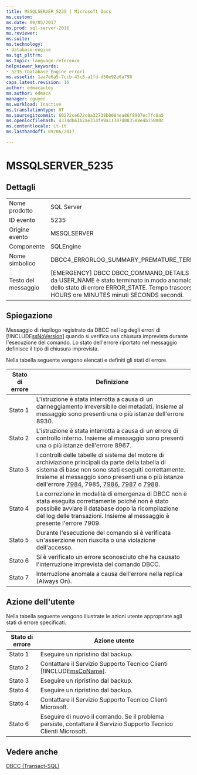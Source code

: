 ```yaml
---
title: MSSQLSERVER_5235 | Microsoft Docs
ms.custom: 
ms.date: 09/05/2017
ms.prod: sql-server-2016
ms.reviewer: 
ms.suite: 
ms.technology:
- database-engine
ms.tgt_pltfrm: 
ms.topic: language-reference
helpviewer_keywords:
- 5235 (Database Engine error)
ms.assetid: 1aa7e6a5-7ccb-43c8-a1fd-d50e92e0a798
caps.latest.revision: 16
author: edmacauley
ms.author: edmaca
manager: cguyer
ms.workload: Inactive
ms.translationtype: HT
ms.sourcegitcommit: 60272ce672c0a32738b0084ea86f8907ec7fc0a5
ms.openlocfilehash: 4374db61b2ae314fe9a11307d083588e4b15800c
ms.contentlocale: it-it
ms.lasthandoff: 09/06/2017

---
```

# <a name="mssqlserver5235"></a>MSSQLSERVER_5235
  
## <a name="details"></a>Dettagli  
  
|||  
|-|-|  
|Nome prodotto|SQL Server|  
|ID evento|5235|  
|Origine evento|MSSQLSERVER|  
|Componente|SQLEngine|  
|Nome simbolico|DBCC4_ERRORLOG_SUMMARY_PREMATURE_TERMINATION|  
|Testo del messaggio|[EMERGENCY] DBCC DBCC_COMMAND_DETAILS eseguito da USER_NAME è stato terminato in modo anomalo a causa dello stato di errore ERROR_STATE. Tempo trascorso: HOURS ore MINUTES minuti SECONDS secondi.|  
  
## <a name="explanation"></a>Spiegazione  
Messaggio di riepilogo registrato da DBCC nel log degli errori di [!INCLUDE[ssNoVersion](../../includes/ssnoversion-md.md)] quando si verifica una chiusura imprevista durante l'esecuzione del comando. Lo stato dell'errore riportato nel messaggio definisce il tipo di chiusura imprevista.  
  
Nella tabella seguente vengono elencati e definiti gli stati di errore.  
  
|Stato di errore|Definizione|  
|---------------|--------------|  
|Stato 1|L'istruzione è stata interrotta a causa di un danneggiamento irreversibile dei metadati. Insieme al messaggio sono presenti una o più istanze dell'errore 8930.|  
|Stato 2|L'istruzione è stata interrotta a causa di un errore di controllo interno. Insieme al messaggio sono presenti una o più istanze dell'errore 8967.|  
|Stato 3|I controlli delle tabelle di sistema del motore di archiviazione principali da parte della tabella di sistema di base non sono stati eseguiti correttamente. Insieme al messaggio sono presenti una o più istanze dell'errore [7984](../../relational-databases/errors-events/mssqlserver-7984-database-engine-error.md), 7985, [7986](~/relational-databases/errors-events/mssqlserver-7986-database-engine-error.md), [7987](~/relational-databases/errors-events/mssqlserver-7987-database-engine-error.md) o [7988](~/relational-databases/errors-events/mssqlserver-7988-database-engine-error.md).|  
|Stato 4|La correzione in modalità di emergenza di DBCC non è stata eseguita correttamente poiché non è stato possibile avviare il database dopo la ricompilazione del log delle transazioni. Insieme al messaggio è presente l'errore 7909.|  
|Stato 5|Durante l'esecuzione del comando si è verificata un'asserzione non riuscita o una violazione dell'accesso.|  
|Stato 6|Si è verificato un errore sconosciuto che ha causato l'interruzione imprevista del comando DBCC.|  
|Stato 7|Interruzione anomala a causa dell'errore nella replica (Always On).|  
  
## <a name="user-action"></a>Azione dell'utente  
Nella tabella seguente vengono illustrate le azioni utente appropriate agli stati di errore specificati.  
  
|Stato di errore|Azione utente|  
|---------------|---------------|  
|Stato 1|Eseguire un ripristino dal backup.|  
|Stato 2|Contattare il Servizio Supporto Tecnico Clienti [!INCLUDE[msCoName](../../includes/msconame-md.md)].|  
|Stato 3|Eseguire un ripristino dal backup.|  
|Stato 4|Eseguire un ripristino dal backup.|  
|Stato 4|Contattare il Servizio Supporto Tecnico Clienti Microsoft.|  
|Stato 6|Eseguire di nuovo il comando. Se il problema persiste, contattare il Servizio Supporto Tecnico Clienti Microsoft.|  
  
## <a name="see-also"></a>Vedere anche  
[DBCC &#40;Transact-SQL&#41;](~/t-sql/database-console-commands/dbcc-transact-sql.md)  
  

